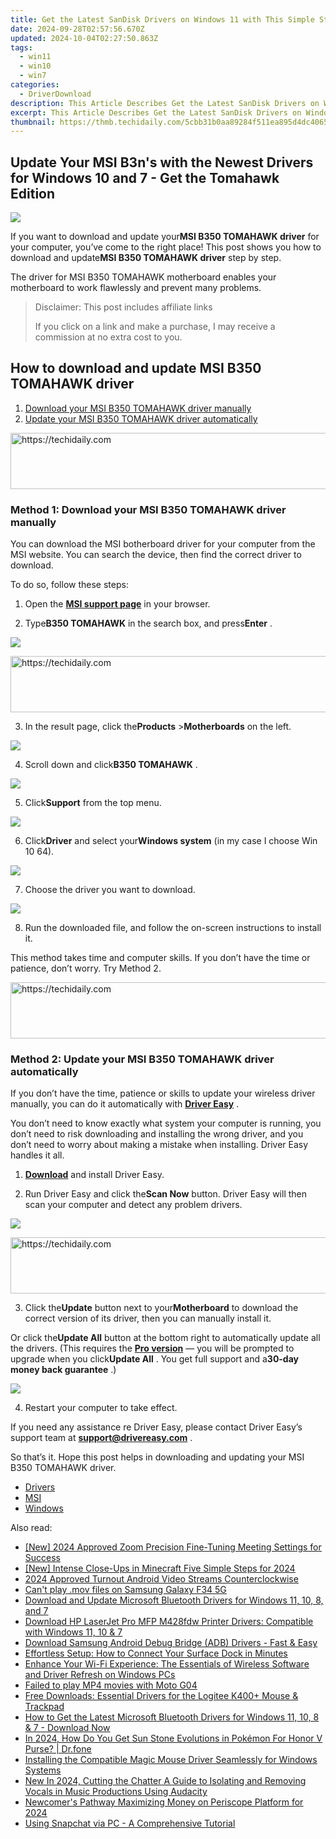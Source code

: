 ```yaml
---
title: Get the Latest SanDisk Drivers on Windows 11 with This Simple Step-by-Step Tutorial
date: 2024-09-28T02:57:56.670Z
updated: 2024-10-04T02:27:50.863Z
tags:
  - win11
  - win10
  - win7
categories:
  - DriverDownload
description: This Article Describes Get the Latest SanDisk Drivers on Windows 11 with This Simple Step-by-Step Tutorial
excerpt: This Article Describes Get the Latest SanDisk Drivers on Windows 11 with This Simple Step-by-Step Tutorial
thumbnail: https://thmb.techidaily.com/5cbb31b0aa89284f511ea895d4dc406591717af976dec90561d5751a6efa2298.jpg
---
```


## Update Your MSI B3n's with the Newest Drivers for Windows 10 and 7 - Get the Tomahawk Edition

![](https://images.drivereasy.com/wp-content/uploads/2019/09/image-170.png)

 If you want to download and update your**MSI B350 TOMAHAWK driver** for your computer, you’ve come to the right place! This post shows you how to download and update**MSI B350 TOMAHAWK driver** step by step.

 The driver for MSI B350 TOMAHAWK motherboard enables your motherboard to work flawlessly and prevent many problems.

>  Disclaimer: This post includes affiliate links
>
>  If you click on a link and make a purchase, I may receive a commission at no extra cost to you.
>

## How to download and update MSI B350 TOMAHAWK driver

1. [Download your MSI B350 TOMAHAWK driver manually](https://tools.techidaily.com/drivereasy/download/)
2. [Update your MSI B350 TOMAHAWK driver automatically](https://tools.techidaily.com/drivereasy/download/)

<!-- affiliate ads begin -->
<a href="https://unicoeye.pxf.io/c/5597632/2134489/18498" target="_top" id="2134489">
  <img src="//a.impactradius-go.com/display-ad/18498-2134489" border="0" alt="https://techidaily.com" width="728" height="90"/>
</a>
<img height="0" width="0" src="https://unicoeye.pxf.io/i/5597632/2134489/18498" style="position:absolute;visibility:hidden;" border="0" />
<!-- affiliate ads end -->

### Method 1: Download your MSI B350 TOMAHAWK driver manually

 You can download the MSI botherboard driver for your computer from the MSI website. You can search the device, then find the correct driver to download.

To do so, follow these steps:

 1) Open the **[MSI support page](https://www.msi.com/support)**  in your browser.

 2) Type**B350 TOMAHAWK** in the search box, and press**Enter** .

![](https://images.drivereasy.com/wp-content/uploads/2019/09/image-173.png)

<!-- affiliate ads begin -->
<a href="https://appsumo.8odi.net/c/5597632/2037355/7443" target="_top" id="2037355">
  <img src="//a.impactradius-go.com/display-ad/7443-2037355" border="0" alt="https://techidaily.com" width="728" height="90"/>
</a>
<img height="0" width="0" src="https://appsumo.8odi.net/i/5597632/2037355/7443" style="position:absolute;visibility:hidden;" border="0" />
<!-- affiliate ads end -->

 3) In the result page, click the**Products** \>**Motherboards** on the left.

![](https://images.drivereasy.com/wp-content/uploads/2019/09/image-174.png)

 4) Scroll down and click**B350 TOMAHAWK** .

![](https://images.drivereasy.com/wp-content/uploads/2019/09/image-175.png)

 5) Click**Support** from the top menu.

![](https://images.drivereasy.com/wp-content/uploads/2019/09/image-176.png)

 6) Click**Driver** and select your**Windows system** (in my case I choose Win 10 64).

![](https://images.drivereasy.com/wp-content/uploads/2019/09/image-177.png)

7) Choose the driver you want to download.

![](https://images.drivereasy.com/wp-content/uploads/2019/09/image-178.png)

 8) Run the downloaded file, and follow the on-screen instructions to install it.

 This method takes time and computer skills. If you don’t have the time or patience, don’t worry. Try Method 2.

<!-- affiliate ads begin -->
<a href="https://laganoo.pxf.io/c/5597632/1657400/16446" target="_top" id="1657400">
  <img src="//a.impactradius-go.com/display-ad/16446-1657400" border="0" alt="https://techidaily.com" width="728" height="90"/>
</a>
<img height="0" width="0" src="https://laganoo.pxf.io/i/5597632/1657400/16446" style="position:absolute;visibility:hidden;" border="0" />
<!-- affiliate ads end -->

### Method 2: Update your MSI B350 TOMAHAWK driver automatically

 If you don’t have the time, patience or skills to update your wireless driver manually, you can do it automatically with **[Driver Easy](https://tools.techidaily.com/drivereasy/download/)**  .

 You don’t need to know exactly what system your computer is running, you don’t need to risk downloading and installing the wrong driver, and you don’t need to worry about making a mistake when installing. Driver Easy handles it all.

 1) **[Download](https://tools.techidaily.com/drivereasy/download/)**  and install Driver Easy.

 2) Run Driver Easy and click the**Scan Now** button. Driver Easy will then scan your computer and detect any problem drivers.

![](https://images.drivereasy.com/wp-content/uploads/2019/09/image-179.png)

<!-- affiliate ads begin -->
<a href="https://coinrule.sjv.io/c/5597632/1958378/18409" target="_top" id="1958378">
  <img src="//a.impactradius-go.com/display-ad/18409-1958378" border="0" alt="https://techidaily.com" width="728" height="90"/>
</a>
<img height="0" width="0" src="https://coinrule.sjv.io/i/5597632/1958378/18409" style="position:absolute;visibility:hidden;" border="0" />
<!-- affiliate ads end -->

 3) Click the**Update** button next to your**Motherboard** to download the correct version of its driver, then you can manually install it.

 Or click the**Update All** button at the bottom right to automatically update all the drivers. (This requires the **[Pro version](https://tools.techidaily.com/drivereasy/download/)**  — you will be prompted to upgrade when you click**Update All** . You get full support and a**30-day money back guarantee** .)

![](https://images.drivereasy.com/wp-content/uploads/2019/09/image-181.png)

4) Restart your computer to take effect.

 If you need any assistance re Driver Easy, please contact Driver Easy’s support team at **[support@drivereasy.com](https://tools.techidaily.com/drivereasy/download/)**  .

 So that’s it. Hope this post helps in downloading and updating your MSI B350 TOMAHAWK driver.

* [Drivers](https://tools.techidaily.com/drivereasy/download/)
* [MSI](https://tools.techidaily.com/drivereasy/download/)
* [Windows](https://tools.techidaily.com/drivereasy/download/)

<ins class="adsbygoogle"
     style="display:block"
     data-ad-format="autorelaxed"
     data-ad-client="ca-pub-7571918770474297"
     data-ad-slot="1223367746"></ins>

<ins class="adsbygoogle"
     style="display:block"
     data-ad-client="ca-pub-7571918770474297"
     data-ad-slot="8358498916"
     data-ad-format="auto"
     data-full-width-responsive="true"></ins>

<span class="atpl-alsoreadstyle">Also read:</span>
<div><ul>
<li><a href="https://fox-glue.techidaily.com/new-2024-approved-zoom-precision-fine-tuning-meeting-settings-for-success/"><u>[New] 2024 Approved Zoom Precision Fine-Tuning Meeting Settings for Success</u></a></li>
<li><a href="https://fox-cloud.techidaily.com/new-intense-close-ups-in-minecraft-five-simple-steps-for-2024/"><u>[New] Intense Close-Ups in Minecraft Five Simple Steps for 2024</u></a></li>
<li><a href="https://some-guidance.techidaily.com/2024-approved-turnout-android-video-streams-counterclockwise/"><u>2024 Approved Turnout Android Video Streams Counterclockwise</u></a></li>
<li><a href="https://phone-solutions.techidaily.com/can-t-play-mov-files-on-samsung-galaxy-f34-5g-by-aiseesoft-video-converter-play-mov-on-android/"><u>Can't play .mov files on Samsung Galaxy F34 5G</u></a></li>
<li><a href="https://hardware-updates.techidaily.com/download-and-update-microsoft-bluetooth-drivers-for-windows-11-10-8-and-7/"><u>Download and Update Microsoft Bluetooth Drivers for Windows 11, 10, 8, and 7</u></a></li>
<li><a href="https://hardware-updates.techidaily.com/download-hp-laserjet-pro-mfp-m428fdw-printer-drivers-compatible-with-windows-11-10-and-7/"><u>Download HP LaserJet Pro MFP M428fdw Printer Drivers: Compatible with Windows 11, 10 & 7</u></a></li>
<li><a href="https://hardware-updates.techidaily.com/download-samsung-android-debug-bridge-adb-drivers-fast-and-easy/"><u>Download Samsung Android Debug Bridge (ADB) Drivers - Fast & Easy</u></a></li>
<li><a href="https://hardware-updates.techidaily.com/effortless-setup-how-to-connect-your-surface-dock-in-minutes/"><u>Effortless Setup: How to Connect Your Surface Dock in Minutes</u></a></li>
<li><a href="https://hardware-updates.techidaily.com/enhance-your-wi-fi-experience-the-essentials-of-wireless-software-and-driver-refresh-on-windows-pcs/"><u>Enhance Your Wi-Fi Experience: The Essentials of Wireless Software and Driver Refresh on Windows PCs</u></a></li>
<li><a href="https://phone-solutions.techidaily.com/failed-to-play-mp4-movies-with-moto-g04-by-aiseesoft-video-converter-play-mp4-on-android/"><u>Failed to play MP4 movies with Moto G04</u></a></li>
<li><a href="https://hardware-updates.techidaily.com/free-downloads-essential-drivers-for-the-logitee-k400plus-mouse-and-trackpad/"><u>Free Downloads: Essential Drivers for the Logitee K400+ Mouse & Trackpad</u></a></li>
<li><a href="https://hardware-updates.techidaily.com/how-to-get-the-latest-microsoft-bluetooth-drivers-for-windows-11-10-8-and-7-download-now/"><u>How to Get the Latest Microsoft Bluetooth Drivers for Windows 11, 10, 8 & 7 - Download Now</u></a></li>
<li><a href="https://pokemon-go-android.techidaily.com/in-2024-how-do-you-get-sun-stone-evolutions-in-pokemon-for-honor-v-purse-drfone-by-drfone-virtual-android/"><u>In 2024, How Do You Get Sun Stone Evolutions in Pokémon For Honor V Purse? | Dr.fone</u></a></li>
<li><a href="https://hardware-updates.techidaily.com/installing-the-compatible-magic-mouse-driver-seamlessly-for-windows-systems/"><u>Installing the Compatible Magic Mouse Driver Seamlessly for Windows Systems</u></a></li>
<li><a href="https://sound-tweaking.techidaily.com/new-in-2024-cutting-the-chatter-a-guide-to-isolating-and-removing-vocals-in-music-productions-using-audacity/"><u>New In 2024, Cutting the Chatter A Guide to Isolating and Removing Vocals in Music Productions Using Audacity</u></a></li>
<li><a href="https://extra-support.techidaily.com/newcomers-pathway-maximizing-money-on-periscope-platform-for-2024/"><u>Newcomer's Pathway Maximizing Money on Periscope Platform for 2024</u></a></li>
<li><a href="https://technical-tips.techidaily.com/using-snapchat-via-pc-a-comprehensive-tutorial/"><u>Using Snapchat via PC - A Comprehensive Tutorial</u></a></li>
</ul></div>

